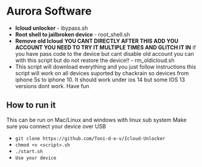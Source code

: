 # Aurora Software
- **Icloud unlocker** - ibypass.sh
- **Root shell to jailbroken device** - root_shell.sh 
- **Remove old Icloud** **YOU CANT DIRECTLY AFTER THIS ADD YOU ACCOUNT YOU NEED TO TRY IT MULTIPLE TIMES AND GLITCH IT IN** if you have pass code to the device but cant disable old account you can with this script but do not restore the device!! - rm_oldicloud.sh
- This script will download everything and you just follow instructions this script will work on all devices suported by chackrain so devices from iphone 5s to iphone 10. It should work under ios 14 but some IOS 13 versions dont work.
Have fun
## How to run it
This can be run on Mac/Linux and windows with linux sub system
Make sure you connect your device over USB
- ``git clone https://github.com/Toni-d-e-v/Icloud-Unlocker``
- ``chmod +x <script>.sh ``
- ``./start.sh``
- ``Use your device ``

